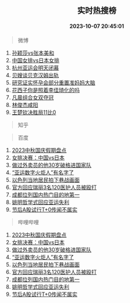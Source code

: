 <div align="center"><h2>实时热搜榜</h2><h4>2023-10-07 20:45:01</h4></div>

> 微博  

1. [孙颖莎vs张本美和](https://s.weibo.com/weibo?q=%E5%AD%99%E9%A2%96%E8%8E%8Evs%E5%BC%A0%E6%9C%AC%E7%BE%8E%E5%92%8C&t=31&band_rank=1&Refer=top)<br />
2. [中国女排vs日本女排](https://s.weibo.com/weibo?q=%E4%B8%AD%E5%9B%BD%E5%A5%B3%E6%8E%92vs%E6%97%A5%E6%9C%AC%E5%A5%B3%E6%8E%92&t=31&band_rank=2&Refer=top)<br />
3. [杭州亚运会明天闭幕](https://s.weibo.com/weibo?q=%23%E6%9D%AD%E5%B7%9E%E4%BA%9A%E8%BF%90%E4%BC%9A%E6%98%8E%E5%A4%A9%E9%97%AD%E5%B9%95%23&t=31&band_rank=3&Refer=top)<br />
4. [贝嫂谈贝克汉姆出轨](https://s.weibo.com/weibo?q=%23%E8%B4%9D%E5%AB%82%E8%B0%88%E8%B4%9D%E5%85%8B%E6%B1%89%E5%A7%86%E5%87%BA%E8%BD%A8%23&t=31&band_rank=4&Refer=top)<br />
5. [研究证实怀孕会部分重置准妈妈大脑](https://s.weibo.com/weibo?q=%23%E7%A0%94%E7%A9%B6%E8%AF%81%E5%AE%9E%E6%80%80%E5%AD%95%E4%BC%9A%E9%83%A8%E5%88%86%E9%87%8D%E7%BD%AE%E5%87%86%E5%A6%88%E5%A6%88%E5%A4%A7%E8%84%91%23&t=31&band_rank=5&Refer=top)<br />
6. [花西子你是照着李佳琦化的吗](https://s.weibo.com/weibo?q=%E8%8A%B1%E8%A5%BF%E5%AD%90%E4%BD%A0%E6%98%AF%E7%85%A7%E7%9D%80%E6%9D%8E%E4%BD%B3%E7%90%A6%E5%8C%96%E7%9A%84%E5%90%97&t=31&band_rank=6&Refer=top)<br />
7. [凡晨组合女双夺冠](https://s.weibo.com/weibo?q=%23%E5%87%A1%E6%99%A8%E7%BB%84%E5%90%88%E5%A5%B3%E5%8F%8C%E5%A4%BA%E5%86%A0%23&t=31&band_rank=7&Refer=top)<br />
8. [林俊杰咸阳](https://s.weibo.com/weibo?q=%E6%9E%97%E4%BF%8A%E6%9D%B0%E5%92%B8%E9%98%B3&t=31&band_rank=8&Refer=top)<br />
9. [王楚钦决胜局11比0](https://s.weibo.com/weibo?q=%23%E7%8E%8B%E6%A5%9A%E9%92%A6%E5%86%B3%E8%83%9C%E5%B1%8011%E6%AF%940%23&t=31&band_rank=9&Refer=top)<br />

> 知乎  


> 百度  

1. [2023中秋国庆假期盘点](https://www.baidu.com/s?wd=2023%E4%B8%AD%E7%A7%8B%E5%9B%BD%E5%BA%86%E5%81%87%E6%9C%9F%E7%9B%98%E7%82%B9&sa=fyb_news&rsv_dl=fyb_news)<br />
2. [女排决赛：中国vs日本](https://www.baidu.com/s?wd=%E5%A5%B3%E6%8E%92%E5%86%B3%E8%B5%9B%EF%BC%9A%E4%B8%AD%E5%9B%BDvs%E6%97%A5%E6%9C%AC&sa=fyb_news&rsv_dl=fyb_news)<br />
3. [做过外卖员的他30岁破格进国家队](https://www.baidu.com/s?wd=%E5%81%9A%E8%BF%87%E5%A4%96%E5%8D%96%E5%91%98%E7%9A%84%E4%BB%9630%E5%B2%81%E7%A0%B4%E6%A0%BC%E8%BF%9B%E5%9B%BD%E5%AE%B6%E9%98%9F&sa=fyb_news&rsv_dl=fyb_news)<br />
4. [“亚运数字火炬人”有名字了](https://www.baidu.com/s?wd=%E2%80%9C%E4%BA%9A%E8%BF%90%E6%95%B0%E5%AD%97%E7%81%AB%E7%82%AC%E4%BA%BA%E2%80%9D%E6%9C%89%E5%90%8D%E5%AD%97%E4%BA%86&sa=fyb_news&rsv_dl=fyb_news)<br />
5. [以色列当地居民拍下巷战画面](https://www.baidu.com/s?wd=%E4%BB%A5%E8%89%B2%E5%88%97%E5%BD%93%E5%9C%B0%E5%B1%85%E6%B0%91%E6%8B%8D%E4%B8%8B%E5%B7%B7%E6%88%98%E7%94%BB%E9%9D%A2&sa=fyb_news&rsv_dl=fyb_news)<br />
6. [官方回应瑞丽3名120医护人员被殴打](https://www.baidu.com/s?wd=%E5%AE%98%E6%96%B9%E5%9B%9E%E5%BA%94%E7%91%9E%E4%B8%BD3%E5%90%8D120%E5%8C%BB%E6%8A%A4%E4%BA%BA%E5%91%98%E8%A2%AB%E6%AE%B4%E6%89%93&sa=fyb_news&rsv_dl=fyb_news)<br />
7. [成都位列国内热门目的地第一](https://www.baidu.com/s?wd=%E6%88%90%E9%83%BD%E4%BD%8D%E5%88%97%E5%9B%BD%E5%86%85%E7%83%AD%E9%97%A8%E7%9B%AE%E7%9A%84%E5%9C%B0%E7%AC%AC%E4%B8%80&sa=fyb_news&rsv_dl=fyb_news)<br />
8. [姚明哲学式回应亚运失利](https://www.baidu.com/s?wd=%E5%A7%9A%E6%98%8E%E5%93%B2%E5%AD%A6%E5%BC%8F%E5%9B%9E%E5%BA%94%E4%BA%9A%E8%BF%90%E5%A4%B1%E5%88%A9&sa=fyb_news&rsv_dl=fyb_news)<br />
9. [节后A股试行T+0传闻不属实](https://www.baidu.com/s?wd=%E8%8A%82%E5%90%8EA%E8%82%A1%E8%AF%95%E8%A1%8CT%2B0%E4%BC%A0%E9%97%BB%E4%B8%8D%E5%B1%9E%E5%AE%9E&sa=fyb_news&rsv_dl=fyb_news)<br />

> 哔哩哔哩  

1. [2023中秋国庆假期盘点](https://www.baidu.com/s?wd=2023%E4%B8%AD%E7%A7%8B%E5%9B%BD%E5%BA%86%E5%81%87%E6%9C%9F%E7%9B%98%E7%82%B9&sa=fyb_news&rsv_dl=fyb_news)<br />
2. [女排决赛：中国vs日本](https://www.baidu.com/s?wd=%E5%A5%B3%E6%8E%92%E5%86%B3%E8%B5%9B%EF%BC%9A%E4%B8%AD%E5%9B%BDvs%E6%97%A5%E6%9C%AC&sa=fyb_news&rsv_dl=fyb_news)<br />
3. [做过外卖员的他30岁破格进国家队](https://www.baidu.com/s?wd=%E5%81%9A%E8%BF%87%E5%A4%96%E5%8D%96%E5%91%98%E7%9A%84%E4%BB%9630%E5%B2%81%E7%A0%B4%E6%A0%BC%E8%BF%9B%E5%9B%BD%E5%AE%B6%E9%98%9F&sa=fyb_news&rsv_dl=fyb_news)<br />
4. [“亚运数字火炬人”有名字了](https://www.baidu.com/s?wd=%E2%80%9C%E4%BA%9A%E8%BF%90%E6%95%B0%E5%AD%97%E7%81%AB%E7%82%AC%E4%BA%BA%E2%80%9D%E6%9C%89%E5%90%8D%E5%AD%97%E4%BA%86&sa=fyb_news&rsv_dl=fyb_news)<br />
5. [以色列当地居民拍下巷战画面](https://www.baidu.com/s?wd=%E4%BB%A5%E8%89%B2%E5%88%97%E5%BD%93%E5%9C%B0%E5%B1%85%E6%B0%91%E6%8B%8D%E4%B8%8B%E5%B7%B7%E6%88%98%E7%94%BB%E9%9D%A2&sa=fyb_news&rsv_dl=fyb_news)<br />
6. [官方回应瑞丽3名120医护人员被殴打](https://www.baidu.com/s?wd=%E5%AE%98%E6%96%B9%E5%9B%9E%E5%BA%94%E7%91%9E%E4%B8%BD3%E5%90%8D120%E5%8C%BB%E6%8A%A4%E4%BA%BA%E5%91%98%E8%A2%AB%E6%AE%B4%E6%89%93&sa=fyb_news&rsv_dl=fyb_news)<br />
7. [成都位列国内热门目的地第一](https://www.baidu.com/s?wd=%E6%88%90%E9%83%BD%E4%BD%8D%E5%88%97%E5%9B%BD%E5%86%85%E7%83%AD%E9%97%A8%E7%9B%AE%E7%9A%84%E5%9C%B0%E7%AC%AC%E4%B8%80&sa=fyb_news&rsv_dl=fyb_news)<br />
8. [姚明哲学式回应亚运失利](https://www.baidu.com/s?wd=%E5%A7%9A%E6%98%8E%E5%93%B2%E5%AD%A6%E5%BC%8F%E5%9B%9E%E5%BA%94%E4%BA%9A%E8%BF%90%E5%A4%B1%E5%88%A9&sa=fyb_news&rsv_dl=fyb_news)<br />
9. [节后A股试行T+0传闻不属实](https://www.baidu.com/s?wd=%E8%8A%82%E5%90%8EA%E8%82%A1%E8%AF%95%E8%A1%8CT%2B0%E4%BC%A0%E9%97%BB%E4%B8%8D%E5%B1%9E%E5%AE%9E&sa=fyb_news&rsv_dl=fyb_news)<br />
